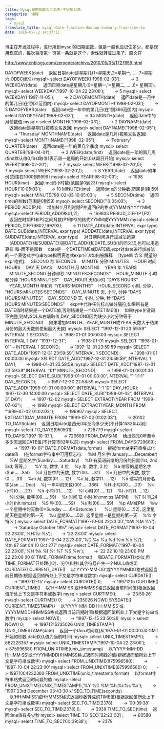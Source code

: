 ```yaml
---
title: Mysql日期函数大全汇总-不定期汇总
categories: 编程
tags:
  - mysql
translate_title: mysql-date-function-daquan-summary-from-time-to
date: 2016-07-12 14:37:11
---
```


博主在开发过程中，进行用到mysql的日期函数，但是一般也没记住多少，都是现用现查的，每次百度第一页第一条就是这个，索性就转载过来了，原文在

http://www.cnblogs.com/zeroone/archive/2010/05/05/1727659.html

DAYOFWEEK(date)
　返回日期date是星期几(1=星期天,2=星期一,……7=星期六,ODBC标准)
mysql> select DAYOFWEEK(‘1998-02-03’);
　　-> 3
WEEKDAY(date)
　返回日期date是星期几(0=星期一,1=星期二,……6= 星期天)。
mysql> select WEEKDAY(‘1997-10-04 22:23:00’);
　　-> 5
mysql> select WEEKDAY(‘1997-11-05’);
　　-> 2
DAYOFMONTH(date)
　返回date是一月中的第几日(在1到31范围内)
mysql> select DAYOFMONTH(‘1998-02-03’);
　　-> 3
DAYOFYEAR(date)
　返回date是一年中的第几日(在1到366范围内)
mysql> select DAYOFYEAR(‘1998-02-03’);
　　-> 34
MONTH(date)
　返回date中的月份数值
mysql> select MONTH(‘1998-02-03’);
　　-> 2
DAYNAME(date)
　返回date是星期几(按英文名返回)
mysql> select DAYNAME(“1998-02-05”);
　　-> ‘Thursday’
MONTHNAME(date)
　返回date是几月(按英文名返回)
mysql> select MONTHNAME(“1998-02-05”);
　　-> ‘February’
QUARTER(date)
　返回date是一年的第几个季度
mysql> select QUARTER(’98-04-01′);
　　-> 2
WEEK(date,first)
　返回date是一年的第几周(first默认值0,first取值1表示周一是周的开始,0从周日开始)
mysql> select WEEK(‘1998-02-20’);
　　-> 7
mysql> select WEEK(‘1998-02-20’,0);
　　-> 7
mysql> select WEEK(‘1998-02-20’,1);
　　-> 8
YEAR(date)
　返回date的年份(范围在1000到9999)
mysql> select YEAR(’98-02-03′);
　　-> 1998
HOUR(time)
　返回time的小时数(范围是0到23)
mysql> select HOUR(’10:05:03′);
　　-> 10
MINUTE(time)
　返回time的分钟数(范围是0到59)
mysql> select MINUTE(’98-02-03 10:05:03′);
　　-> 5
SECOND(time)
　返回time的秒数(范围是0到59)
mysql> select SECOND(’10:05:03′);
　　-> 3
PERIOD_ADD(P,N)
　增加N个月到时期P并返回(P的格式YYMM或YYYYMM)
mysql> select PERIOD_ADD(9801,2);
　　-> 199803
PERIOD_DIFF(P1,P2)
　返回在时期P1和P2之间月数(P1和P2的格式YYMM或YYYYMM)
mysql> select PERIOD_DIFF(9802,199703);
　　-> 11
DATE_ADD(date,INTERVAL expr type)
DATE_SUB(date,INTERVAL expr type)
ADDDATE(date,INTERVAL expr type)
SUBDATE(date,INTERVAL expr type)
　对日期时间进行加减法运算
　(ADDDATE()和SUBDATE()是DATE_ADD()和DATE_SUB()的同义词,也可以用运算符 和-而不是函数
　date是一个DATETIME或DATE值,expr对date进行加减法的一个表达式字符串type指明表达式expr应该如何被解释
　[type值 含义 期望的expr格式]:
　SECOND 秒 SECONDS
　MINUTE 分钟 MINUTES
　HOUR 时间 HOURS
　DAY 天 DAYS
　MONTH 月 MONTHS
　YEAR 年 YEARS
　MINUTE_SECOND 分钟和秒 “MINUTES:SECONDS”
　HOUR_MINUTE 小时和分钟 “HOURS:MINUTES”
　DAY_HOUR 天和小时 “DAYS HOURS”
　YEAR_MONTH 年和月 “YEARS-MONTHS”
　HOUR_SECOND 小时, 分钟， “HOURS:MINUTES:SECONDS”
　DAY_MINUTE 天, 小时, 分钟 “DAYS HOURS:MINUTES”
　DAY_SECOND 天, 小时, 分钟, 秒 “DAYS HOURS:MINUTES:SECONDS”
　expr中允许任何标点做分隔符,如果所有是DATE值时结果是一个DATE值,否则结果是一个DATETIME值)
　如果type关键词不完整,则MySQL从右端取值,DAY_SECOND因为缺少小时分钟等于MINUTE_SECOND)
　如果增加MONTH、YEAR_MONTH或YEAR,天数大于结果月份的最大天数则使用最大天数)
mysql> SELECT “1997-12-31 23:59:59” INTERVAL 1 SECOND;
　　-> 1998-01-01 00:00:00
mysql> SELECT INTERVAL 1 DAY “1997-12-31”;
　　-> 1998-01-01
mysql> SELECT “1998-01-01” – INTERVAL 1 SECOND;
　　-> 1997-12-31 23:59:59
mysql> SELECT DATE_ADD(“1997-12-31 23:59:59”,INTERVAL 1 SECOND);
　　-> 1998-01-01 00:00:00
mysql> SELECT DATE_ADD(“1997-12-31 23:59:59”,INTERVAL 1 DAY);
　　-> 1998-01-01 23:59:59
mysql> SELECT DATE_ADD(“1997-12-31 23:59:59”,INTERVAL “1:1” MINUTE_SECOND);
　　-> 1998-01-01 00:01:00
mysql> SELECT DATE_SUB(“1998-01-01 00:00:00”,INTERVAL “1 1:1:1” DAY_SECOND);
　　-> 1997-12-30 22:58:59
mysql> SELECT DATE_ADD(“1998-01-01 00:00:00”, INTERVAL “-1 10” DAY_HOUR);
　　-> 1997-12-30 14:00:00
mysql> SELECT DATE_SUB(“1998-01-02”, INTERVAL 31 DAY);
　　-> 1997-12-02
mysql> SELECT EXTRACT(YEAR FROM “1999-07-02”);
　　-> 1999
mysql> SELECT EXTRACT(YEAR_MONTH FROM “1999-07-02 01:02:03”);
　　-> 199907
mysql> SELECT EXTRACT(DAY_MINUTE FROM “1999-07-02 01:02:03”);
　　-> 20102
TO_DAYS(date)
　返回日期date是西元0年至今多少天(不计算1582年以前)
mysql> select TO_DAYS(950501);
　　-> 728779
mysql> select TO_DAYS(‘1997-10-07’);
　　-> 729669
FROM_DAYS(N)
　给出西元0年至今多少天返回DATE值(不计算1582年以前)
mysql> select FROM_DAYS(729669);
　　-> ‘1997-10-07’
DATE_FORMAT(date,format)
　根据format字符串格式化date值
　(在format字符串中可用标志符:
　%M 月名字(January……December)
　%W 星期名字(Sunday……Saturday)
　%D 有英语前缀的月份的日期(1st, 2nd, 3rd, 等等。）
　%Y 年, 数字, 4 位
　%y 年, 数字, 2 位
　%a 缩写的星期名字(Sun……Sat)
　%d 月份中的天数, 数字(00……31)
　%e 月份中的天数, 数字(0……31)
　%m 月, 数字(01……12)
　%c 月, 数字(1……12)
　%b 缩写的月份名字(Jan……Dec)
　%j 一年中的天数(001……366)
　%H 小时(00……23)
　%k 小时(0……23)
　%h 小时(01……12)
　%I 小时(01……12)
　%l 小时(1……12)
　%i 分钟, 数字(00……59)
　%r 时间,12 小时(hh:mm:ss [AP]M)
　%T 时间,24 小时(hh:mm:ss)
　%S 秒(00……59)
　%s 秒(00……59)
　%p AM或PM
　%w 一个星期中的天数(0=Sunday ……6=Saturday ）
　%U 星期(0……52), 这里星期天是星期的第一天
　%u 星期(0……52), 这里星期一是星期的第一天
　%% 字符% )
mysql> select DATE_FORMAT(‘1997-10-04 22:23:00′,’%W %M %Y’);
　　-> ‘Saturday October 1997’
mysql> select DATE_FORMAT(‘1997-10-04 22:23:00′,’%H:%i:%s’);
　　-> ’22:23:00′
mysql> select DATE_FORMAT(‘1997-10-04 22:23:00′,’%D %y %a %d %m %b %j’);
　　-> ‘4th 97 Sat 04 10 Oct 277’
mysql> select DATE_FORMAT(‘1997-10-04 22:23:00′,’%H %k %I %r %T %S %w’);
　　-> ’22 22 10 10:23:00 PM 22:23:00 00 6′
TIME_FORMAT(time,format)
　和DATE_FORMAT()类似,但TIME_FORMAT只处理小时、分钟和秒(其余符号产生一个NULL值或0)
CURDATE()
CURRENT_DATE()
　以’YYYY-MM-DD’或YYYYMMDD格式返回当前日期值(根据返回值所处上下文是字符串或数字)
mysql> select CURDATE();
　　-> ‘1997-12-15’
mysql> select CURDATE() 0;
　　-> 19971215
CURTIME()
CURRENT_TIME()
　以’HH:MM:SS’或HHMMSS格式返回当前时间值(根据返回值所处上下文是字符串或数字)
mysql> select CURTIME();
　　-> ’23:50:26′
mysql> select CURTIME() 0;
　　-> 235026
NOW()
SYSDATE()
CURRENT_TIMESTAMP()
　以’YYYY-MM-DD HH:MM:SS’或YYYYMMDDHHMMSS格式返回当前日期时间(根据返回值所处上下文是字符串或数字)
mysql> select NOW();
　　-> ‘1997-12-15 23:50:26’
mysql> select NOW() 0;
　　-> 19971215235026
UNIX_TIMESTAMP()
UNIX_TIMESTAMP(date)
　返回一个Unix时间戳(从’1970-01-01 00:00:00’GMT开始的秒数,date默认值为当前时间)
mysql> select UNIX_TIMESTAMP();
　　-> 882226357
mysql> select UNIX_TIMESTAMP(‘1997-10-04 22:23:00’);
　　-> 875996580
FROM_UNIXTIME(unix_timestamp)
　以’YYYY-MM-DD HH:MM:SS’或YYYYMMDDHHMMSS格式返回时间戳的值(根据返回值所处上下文是字符串或数字)
mysql> select FROM_UNIXTIME(875996580);
　　-> ‘1997-10-04 22:23:00’
mysql> select FROM_UNIXTIME(875996580) 0;
　　-> 19971004222300
FROM_UNIXTIME(unix_timestamp,format)
　以format字符串格式返回时间戳的值
mysql> select FROM_UNIXTIME(UNIX_TIMESTAMP(),’%Y %D %M %h:%i:%s %x’);
　　-> ‘1997 23rd December 03:43:30 x’
SEC_TO_TIME(seconds)
　以’HH:MM:SS’或HHMMSS格式返回秒数转成的TIME值(根据返回值所处上下文是字符串或数字)
mysql> select SEC_TO_TIME(2378);
　　-> ’00:39:38′
mysql> select SEC_TO_TIME(2378) 0;
　　-> 3938
TIME_TO_SEC(time)
　返回time值有多少秒
mysql> select TIME_TO_SEC(’22:23:00′);
　　-> 80580
mysql> select TIME_TO_SEC(’00:39:38′);
　　-> 2378




